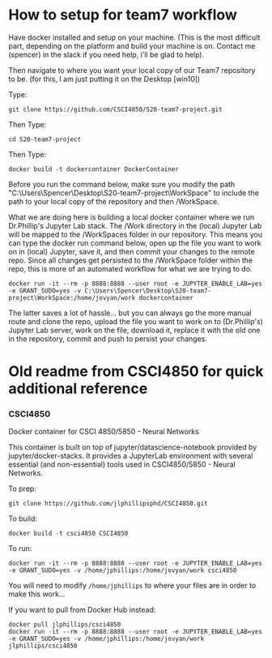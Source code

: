 # How to setup for team7 workflow

Have docker installed and setup on your machine. (This is the most difficult part, depending on the platform and build your machine is on. Contact me (spencer) in the slack if you need help, i'll be glad to help).

Then navigate to where you want your local copy of our Team7 repository to be. (for this, I am just putting it on the Desktop [win10])

Type:
```
git clone https://github.com/CSCI4850/S20-team7-project.git
```
Then Type:
```
cd S20-team7-project
```
Then Type:
```
docker build -t dockercontainer DockerContainer
```
Before you run the command below, make sure you modify the path "C:\Users\Spencer\Desktop\S20-team7-project\WorkSpace" to include the path to your local copy of the repository and then /WorkSpace.

What we are doing here is building a local docker container where we run Dr.Phillip's Jupyter Lab stack. The /Work directory in the (local) Jupyter Lab will be mapped to the /WorkSpaces folder in our repository. This means you can type the docker run command below, open up the file you want to work on in (local) Jupyter, save it, and then commit your changes to the remote repo. Since all changes get persisted to the /WorkSpace folder within the repo, this is more of an automated workflow for what we are trying to do.

```
docker run -it --rm -p 8888:8888 --user root -e JUPYTER_ENABLE_LAB=yes -e GRANT_SUDO=yes -v C:\Users\Spencer\Desktop\S20-team7-project\WorkSpace:/home/jovyan/work dockercontainer
```

The latter saves a lot of hassle... but you can always go the more manual route and clone the repo, upload the file you want to work on to (Dr.Phillip's) Jupyter Lab server, work on the file, download it, replace it with the old one in the repository, commit and push to persist your changes.



# Old readme from CSCI4850 for quick additional reference
### CSCI4850
Docker container for CSCI 4850/5850 - Neural Networks

This container is built on top of jupyter/datascience-notebook provided by jupyter/docker-stacks. It provides a JupyterLab environment with several essential (and non-essential) tools used in CSCI4850/5850 - Neural Networks.

To prep:
```
git clone https://github.com/jlphillipsphd/CSCI4850.git
```
 
To build:
```
docker build -t csci4850 CSCI4850
```

To run:
```
docker run -it --rm -p 8888:8888 --user root -e JUPYTER_ENABLE_LAB=yes -e GRANT_SUDO=yes -v /home/jphillips:/home/jovyan/work csci4850
```

You will need to modify `/home/jphillips` to where your files are in order to make this work...

If you want to pull from Docker Hub instead:
```
docker pull jlphillips/csci4850
docker run -it --rm -p 8888:8888 --user root -e JUPYTER_ENABLE_LAB=yes -e GRANT_SUDO=yes -v /home/jphillips:/home/jovyan/work jlphillips/csci4850
```
